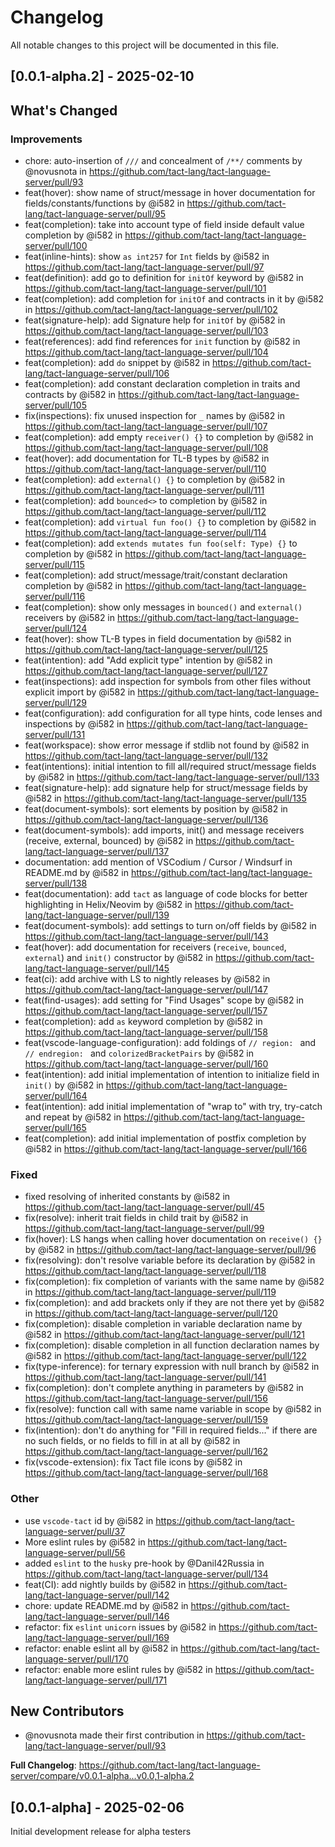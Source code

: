# Changelog

All notable changes to this project will be documented in this file.

## [0.0.1-alpha.2] - 2025-02-10

## What's Changed

### Improvements

- chore: auto-insertion of `///` and concealment of `/**/` comments by @novusnota in https://github.com/tact-lang/tact-language-server/pull/93
- feat(hover): show name of struct/message in hover documentation for fields/constants/functions by @i582 in https://github.com/tact-lang/tact-language-server/pull/95
- feat(completion): take into account type of field inside default value completion by @i582 in https://github.com/tact-lang/tact-language-server/pull/100
- feat(inline-hints): show `as int257` for `Int` fields by @i582 in https://github.com/tact-lang/tact-language-server/pull/97
- feat(definition): add go to definition for `initOf` keyword by @i582 in https://github.com/tact-lang/tact-language-server/pull/101
- feat(completion): add completion for `initOf` and contracts in it by @i582 in https://github.com/tact-lang/tact-language-server/pull/102
- feat(signature-help): add Signature help for `initOf` by @i582 in https://github.com/tact-lang/tact-language-server/pull/103
- feat(references): add find references for `init` function by @i582 in https://github.com/tact-lang/tact-language-server/pull/104
- feat(completion): add `do` snippet by @i582 in https://github.com/tact-lang/tact-language-server/pull/106
- feat(completion): add constant declaration completion in traits and contracts by @i582 in https://github.com/tact-lang/tact-language-server/pull/105
- fix(inspections): fix unused inspection for `_` names by @i582 in https://github.com/tact-lang/tact-language-server/pull/107
- feat(completion): add empty `receiver() {}` to completion by @i582 in https://github.com/tact-lang/tact-language-server/pull/108
- feat(hover): add documentation for TL-B types by @i582 in https://github.com/tact-lang/tact-language-server/pull/110
- feat(completion): add `external() {}` to completion by @i582 in https://github.com/tact-lang/tact-language-server/pull/111
- feat(completion): add `bounced<>` to completion by @i582 in https://github.com/tact-lang/tact-language-server/pull/112
- feat(completion): add `virtual fun foo() {}` to completion by @i582 in https://github.com/tact-lang/tact-language-server/pull/114
- feat(completion): add `extends mutates fun foo(self: Type) {}` to completion by @i582 in https://github.com/tact-lang/tact-language-server/pull/115
- feat(completion): add struct/message/trait/constant declaration completion by @i582 in https://github.com/tact-lang/tact-language-server/pull/116
- feat(completion): show only messages in `bounced()` and `external()` receivers by @i582 in https://github.com/tact-lang/tact-language-server/pull/124
- feat(hover): show TL-B types in field documentation by @i582 in https://github.com/tact-lang/tact-language-server/pull/125
- feat(intention): add "Add explicit type" intention by @i582 in https://github.com/tact-lang/tact-language-server/pull/127
- feat(inspections): add inspection for symbols from other files without explicit import by @i582 in https://github.com/tact-lang/tact-language-server/pull/129
- feat(configuration): add configuration for all type hints, code lenses and inspections by @i582 in https://github.com/tact-lang/tact-language-server/pull/131
- feat(workspace): show error message if stdlib not found by @i582 in https://github.com/tact-lang/tact-language-server/pull/132
- feat(intentions): initial intention to fill all/required struct/message fields by @i582 in https://github.com/tact-lang/tact-language-server/pull/133
- feat(signature-help): add signature help for struct/message fields by @i582 in https://github.com/tact-lang/tact-language-server/pull/135
- feat(document-symbols): sort elements by position by @i582 in https://github.com/tact-lang/tact-language-server/pull/136
- feat(document-symbols): add imports, init() and message receivers (receive, external, bounced) by @i582 in https://github.com/tact-lang/tact-language-server/pull/137
- documentation: add mention of VSCodium / Cursor / Windsurf in README.md by @i582 in https://github.com/tact-lang/tact-language-server/pull/138
- feat(documentation): add `tact` as language of code blocks for better highlighting in Helix/Neovim by @i582 in https://github.com/tact-lang/tact-language-server/pull/139
- feat(document-symbols): add settings to turn on/off fields by @i582 in https://github.com/tact-lang/tact-language-server/pull/143
- feat(hover): add documentation for receivers (`receive`, `bounced`, `external`) and `init()` constructor by @i582 in https://github.com/tact-lang/tact-language-server/pull/145
- feat(ci): add archive with LS to nightly releases by @i582 in https://github.com/tact-lang/tact-language-server/pull/147
- feat(find-usages): add setting for "Find Usages" scope by @i582 in https://github.com/tact-lang/tact-language-server/pull/157
- feat(completion): add `as` keyword completion by @i582 in https://github.com/tact-lang/tact-language-server/pull/158
- feat(vscode-language-configuration): add foldings of `// region: ` and `// endregion: ` and `colorizedBracketPairs` by @i582 in https://github.com/tact-lang/tact-language-server/pull/160
- feat(intention): add initial implementation of intention to initialize field in `init()` by @i582 in https://github.com/tact-lang/tact-language-server/pull/164
- feat(intention): add initial implementation of "wrap to" with try, try-catch and repeat by @i582 in https://github.com/tact-lang/tact-language-server/pull/165
- feat(completion): add initial implementation of postfix completion by @i582 in https://github.com/tact-lang/tact-language-server/pull/166

### Fixed

- fixed resolving of inherited constants by @i582 in https://github.com/tact-lang/tact-language-server/pull/45
- fix(resolve): inherit trait fields in child trait by @i582 in https://github.com/tact-lang/tact-language-server/pull/99
- fix(hover): LS hangs when calling hover documentation on `receive() {}` by @i582 in https://github.com/tact-lang/tact-language-server/pull/96
- fix(resolving): don't resolve variable before its declaration by @i582 in https://github.com/tact-lang/tact-language-server/pull/118
- fix(completion): fix completion of variants with the same name by @i582 in https://github.com/tact-lang/tact-language-server/pull/119
- fix(completion): and add brackets only if they are not there yet by @i582 in https://github.com/tact-lang/tact-language-server/pull/120
- fix(completion): disable completion in variable declaration name by @i582 in https://github.com/tact-lang/tact-language-server/pull/121
- fix(completion): disable completion in all function declaration names by @i582 in https://github.com/tact-lang/tact-language-server/pull/122
- fix(type-inference): for ternary expression with null branch by @i582 in https://github.com/tact-lang/tact-language-server/pull/141
- fix(completion): don't complete anything in parameters by @i582 in https://github.com/tact-lang/tact-language-server/pull/156
- fix(resolve): function call with same name variable in scope by @i582 in https://github.com/tact-lang/tact-language-server/pull/159
- fix(intention): don't do anything for "Fill in required fields..." if there are no such fields, or no fields to fill in at all by @i582 in https://github.com/tact-lang/tact-language-server/pull/162
- fix(vscode-extension): fix Tact file icons by @i582 in https://github.com/tact-lang/tact-language-server/pull/168

### Other

- use `vscode-tact` id by @i582 in https://github.com/tact-lang/tact-language-server/pull/37
- More eslint rules by @i582 in https://github.com/tact-lang/tact-language-server/pull/56
- added `eslint` to the `husky` pre-hook by @Danil42Russia in https://github.com/tact-lang/tact-language-server/pull/134
- feat(CI): add nightly builds by @i582 in https://github.com/tact-lang/tact-language-server/pull/142
- chore: update README.md by @i582 in https://github.com/tact-lang/tact-language-server/pull/146
- refactor: fix `eslint` `unicorn` issues by @i582 in https://github.com/tact-lang/tact-language-server/pull/169
- refactor: enable eslint all by @i582 in https://github.com/tact-lang/tact-language-server/pull/170
- refactor: enable more eslint rules by @i582 in https://github.com/tact-lang/tact-language-server/pull/171

## New Contributors

- @novusnota made their first contribution in https://github.com/tact-lang/tact-language-server/pull/93

**Full Changelog**: https://github.com/tact-lang/tact-language-server/compare/v0.0.1-alpha...v0.0,1-alpha.2

## [0.0.1-alpha] - 2025-02-06

Initial development release for alpha testers
